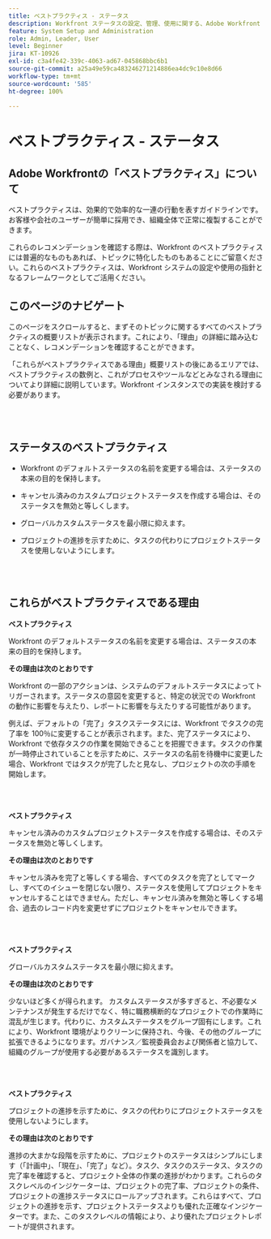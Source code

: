 ```yaml
---
title: ベストプラクティス - ステータス
description: Workfront ステータスの設定、管理、使用に関する、Adobe Workfront のエキスパートによるベストプラクティスのレコメンデーションについて説明します。
feature: System Setup and Administration
role: Admin, Leader, User
level: Beginner
jira: KT-10926
exl-id: c3a4fe42-339c-4063-ad67-045868bbc6b1
source-git-commit: a25a49e59ca483246271214886ea4dc9c10e8d66
workflow-type: tm+mt
source-wordcount: '585'
ht-degree: 100%

---
```


# ベストプラクティス - ステータス

## Adobe Workfrontの「ベストプラクティス」について

ベストプラクティスは、効果的で効率的な一連の行動を表すガイドラインです。お客様や会社のユーザーが簡単に採用でき、組織全体で正常に複製することができます。

これらのレコメンデーションを確認する際は、Workfront のベストプラクティスには普遍的なものもあれば、トピックに特化したものもあることにご留意ください。これらのベストプラクティスは、Workfront システムの設定や使用の指針となるフレームワークとしてご活用ください。

## このページのナビゲート

このページをスクロールすると、まずそのトピックに関するすべてのベストプラクティスの概要リストが表示されます。これにより、「理由」の詳細に踏み込むことなく、レコメンデーションを確認することができます。

「これらがベストプラクティスである理由」概要リストの後にあるエリアでは、ベストプラクティスの数例と、これがプロセスやツールなどとみなされる理由についてより詳細に説明しています。Workfront インスタンスでの実装を検討する必要があります。

</br>
</br>

## ステータスのベストプラクティス

* Workfront のデフォルトステータスの名前を変更する場合は、ステータスの本来の目的を保持します。

* キャンセル済みのカスタムプロジェクトステータスを作成する場合は、そのステータスを無効と等しくします。

* グローバルカスタムステータスを最小限に抑えます。

* プロジェクトの進捗を示すために、タスクの代わりにプロジェクトステータスを使用しないようにします。


</br>
</br>



## これらがベストプラクティスである理由

**ベストプラクティス**

Workfront のデフォルトステータスの名前を変更する場合は、ステータスの本来の目的を保持します。



**その理由は次のとおりです**

Workfront の一部のアクションは、システムのデフォルトステータスによってトリガーされます。ステータスの意図を変更すると、特定の状況での Workfront の動作に影響を与えたり、レポートに影響を与えたりする可能性があります。



例えば、デフォルトの「完了」タスクステータスには、Workfront でタスクの完了率を 100％に変更することが表示されます。また、完了ステータスにより、Workfront で依存タスクの作業を開始できることを把握できます。タスクの作業が一時停止されていることを示すために、ステータスの名前を待機中に変更した場合、Workfront ではタスクが完了したと見なし、プロジェクトの次の手順を開始します。

</br>
</br>



**ベストプラクティス**

キャンセル済みのカスタムプロジェクトステータスを作成する場合は、そのステータスを無効と等しくします。



**その理由は次のとおりです**

キャンセル済みを完了と等しくする場合、すべてのタスクを完了としてマークし、すべてのイシューを閉じない限り、ステータスを使用してプロジェクトをキャンセルすることはできません。ただし、キャンセル済みを無効と等しくする場合、過去のレコード内を変更せずにプロジェクトをキャンセルできます。


</br>
</br>

**ベストプラクティス**

グローバルカスタムステータスを最小限に抑えます。



**その理由は次のとおりです**

少ないほど多くが得られます。 カスタムステータスが多すぎると、不必要なメンテナンスが発生するだけでなく、特に職務横断的なプロジェクトでの作業時に混乱が生じます。代わりに、カスタムステータスをグループ固有にします。これにより、Workfront 環境がよりクリーンに保持され、今後、その他のグループに拡張できるようになります。ガバナンス／監視委員会および関係者と協力して、組織のグループが使用する必要があるステータスを識別します。


</br>
</br>

**ベストプラクティス**

プロジェクトの進捗を示すために、タスクの代わりにプロジェクトステータスを使用しないようにします。



**その理由は次のとおりです**

進捗の大まかな段階を示すために、プロジェクトのステータスはシンプルにします（「計画中」、「現在」、「完了」など）。タスク、タスクのステータス、タスクの完了率を確認すると、プロジェクト全体の作業の進捗がわかります。これらのタスクレベルのインジケーターは、プロジェクトの完了率、プロジェクトの条件、プロジェクトの進捗ステータスにロールアップされます。これらはすべて、プロジェクトの進捗を示す、プロジェクトステータスよりも優れた正確なインジケーターです。また、このタスクレベルの情報により、より優れたプロジェクトレポートが提供されます。
